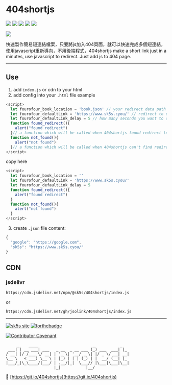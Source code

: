 # 404shortjs
![](https://img.shields.io/github/v/release/jsolink/404shortjs?style=for-the-badge)
![](https://img.shields.io/github/last-commit/jsolink/404shortjs?style=for-the-badge)
![](https://img.shields.io/github/license/jsolink/404shortjs?style=for-the-badge)
![](https://img.shields.io/github/languages/top/jsolink/404shortjs?style=for-the-badge)
![](https://img.shields.io/npm/v/@sk5s/404shortjs?style=for-the-badge)

[![](https://nodei.co/npm/@sk5s/404shortjs.png)](https://sk5s.cyou/)

快速製作簡易短連結檔案，只要將js加入404頁面，就可以快速完成多個短連結，使用javascript重新導向，不用後端程式，404shortjs make a short link just in a minutes, use javascript to redirect. Just add js to 404 page.

---

Use
---
1. add `index.js` or cdn to your html
2. add config into your `.html` file
example
```js
<script>
  let fourofour_book_location = 'book.json' // your redirect data path
  let fourofour_defaultLink = 'https://www.sk5s.cyou/' // redirect to default when error
  let fourofour_defaultLink_delay = 5 // how many seconds you want to stay on this page not redirect to default link when user go to 404 page.
  function found_redirect(){
    alert("found redirect")
  }// a function which will be called when 404shortjs found redirect term in book
  function not_found(){
    alert("not found")
  }// a function which will be called when 404shortjs can't find redirect
</script>
```
copy here
```js
<script>
  let fourofour_book_location = ''
  let fourofour_defaultLink = 'https://www.sk5s.cyou/'
  let fourofour_defaultLink_delay = 5
  function found_redirect(){
    alert("found redirect")
  }
  function not_found(){
    alert("not found")
  }
</script>
```
3. create `.json` file
content:
```js
{
  "google": "https://google.com",
  "sk5s": "https://www.sk5s.cyou/"
}
```

CDN
---
### jsdelivr
```
https://cdn.jsdelivr.net/npm/@sk5s/404shortjs/index.js
```
or
```
https://cdn.jsdelivr.net/gh/jsolink/404shortjs/index.js
```

---

[![sk5s site](https://sk5s.cyou/sk5s/img/sk5s-site.png)](https://sk5s.cyou/)
[![forthebadge](https://forthebadge.com/images/badges/open-source.svg)](https://sk5s.cyou/)

[![Contributor Covenant](https://img.shields.io/badge/Contributor%20Covenant-2.1-4baaaa.svg?style=for-the-badge)](CODE_OF_CONDUCT.md)

```
     _    ____                        _           _   
 ___| | __ ___| ___   _ __  _ __ ___ (_) ___  ___| |_ 
/ __| |/ /___ \/ __| | '_ \| '__/ _ \| |/ _ \/ __| __|
\__ \   < ___) \__ \ | |_) | | | (_) | |  __/ (__| |_ 
|___/_|\_\____/|___/ | .__/|_|  \___// |\___|\___|\__|
                     |_|           |__/               
```

🔗 [https://git.io/404shortjs](https://git.io/404shortjs)
